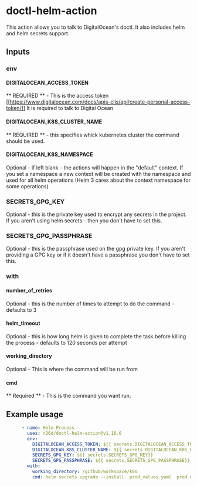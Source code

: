 # doctl-helm-action

This action allows you to talk to DigitalOcean's doctl. It also includes helm and helm secrets support.


## Inputs

### env
    

####  DIGITALOCEAN_ACCESS_TOKEN
** REQUIRED **  - This is the access token [[https://www.digitalocean.com/docs/apis-clis/api/create-personal-access-token/]]
It is required to talk to Digital Ocean

#### DIGITALOCEAN_K8S_CLUSTER_NAME
** REQUIRED ** - this specifies whick kubernetes cluster the command should be used.

#### DIGITALOCEAN_K8S_NAMESPACE
Optional - if left blank - the actions will happen in the "default" context.  If you set a namespace
a new context will be created with the namespace and used for all helm operations (Helm 3 cares about the
context namespace for some operations)


### SECRETS_GPG_KEY
Optional - this is the private key used to encrypt any secrets in the project.  If you aren't using
helm secrets - then you don't have to set this.

### SECRETS_GPG_PASSPHRASE
Optional - this is the passphrase used on the gpg private key. If you aren't providing a GPG key or if
it doesn't have a passphrase you don't have to set this.

 

### with
#### number_of_retries
Optional - this is the number of times to attempt to do the command     - defaults to 3
#### helm_timeout
Optional - this is how long helm is given to complete the task before killing the process - defaults to 120 seconds per attempt
#### working_directory 
Optional - This is where the command will be run from
#### cmd
** Required ** - This is the command you want run. 


## Example usage

```yaml
      - name: Helm Process
        uses: r26d/doctl-helm-action@v1.10.0
        env:
          DIGITALOCEAN_ACCESS_TOKEN: ${{ secrets.DIGITALOCEAN_ACCESS_TOKEN }}
          DIGITALOCEAN_K8S_CLUSTER_NAME: ${{ secrets.DIGITALOCEAN_K8S_CLUSTER}}
          SECRETS_GPG_KEY: ${{ secrets.SECRETS_GPG_KEY}}
          SECRETS_GPG_PASSPHRASE: ${{ secrets.SECRETS_GPG_PASSPHRASE}}
        with:
          working_directory: /github/workspace/k8s
          cmd: helm secrets upgrade --install  prod_values.yaml  prod my_chart
  
```
